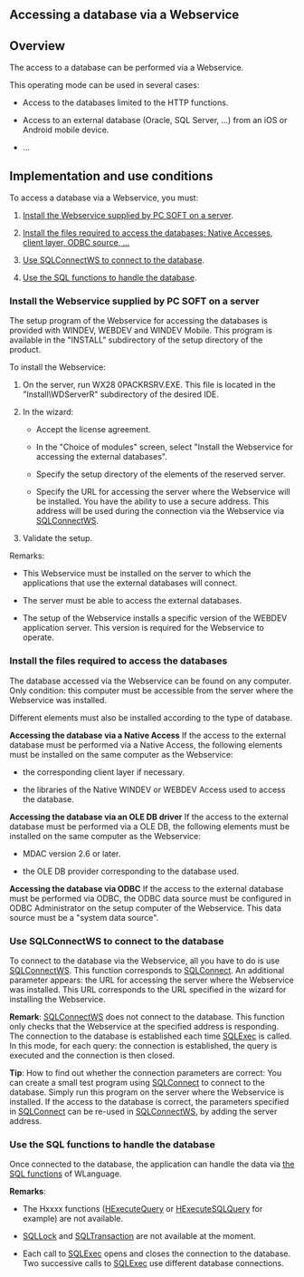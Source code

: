 
## Accessing a database via a Webservice
			

<a name="NOTE1"></a>
<a name="NOTE1_1"></a>


## Overview
<a name="overview_ELTTEXTE000204"></a>
The access to a database can be performed via a Webservice. 

This operating mode can be used in several cases: 

- Access to the databases limited to the HTTP functions. 

- Access to an external database (Oracle, SQL Server, ...) from an iOS or Android mobile device. 

- ...




<a name="NOTE2"></a>
<a name="NOTE2_1"></a>


## Implementation and use conditions
<a name="implementation_and_use_conditions_ELTTEXTE000228"></a>
To access a database via a Webservice, you must: 

1. [Install the Webservice supplied by PC SOFT on a server](#NOTE2_2). 

2. [Install the files required to access the databases: Native Accesses, client layer, ODBC source, ...](#NOTE2_3)

3. [Use SQLConnectWS to connect to the database](#NOTE2_4). 

4. [Use the SQL functions to handle the database](#NOTE2_5). 



<a name="NOTE2_2"></a>


### Install the Webservice supplied by PC SOFT on a server
<a name="install_the_webservice_supplied_soft_server_ELTPARAGRAPHE000039"></a>

The setup program of the Webservice for accessing the databases is provided with WINDEV, WEBDEV and WINDEV Mobile. This program is available in the "INSTALL" subdirectory of the setup directory of the product. 

To install the Webservice: 

1. On the server, run WX28 0PACKRSRV.EXE. This file is located in the "Install\\WDServerR" subdirectory of the desired IDE. 

2. In the wizard: 

	- Accept the license agreement. 

	- In the "Choice of modules" screen, select "Install the Webservice for accessing the external databases". 

	- Specify the setup directory of the elements of the reserved server. 

	- Specify the URL for accessing the server where the Webservice will be installed. You have the ability to use a secure address. This address will be used during the connection via the Webservice via [SQLConnectWS](../WDLang4/1000021031.md). 




3. Validate the setup. 




Remarks: 

- This Webservice must be installed on the server to which the applications that use the external databases will connect. 

- The server must be able to access the external databases. 

- The setup of the Webservice installs a specific version of the WEBDEV application server. This version is required for the Webservice to operate. 



<a name="NOTE2_3"></a>


### Install the files required to access the databases
<a name="install_the_files_required_access_the_databases_ELTPARAGRAPHE000068"></a>

The database accessed via the Webservice can be found on any computer. Only condition: this computer must be accessible from the server where the Webservice was installed. 

Different elements must also be installed according to the type of database. 

**Accessing the database via a Native Access** 
If the access to the external database must be performed via a Native Access, the following elements must be installed on the same computer as the Webservice: 

- the corresponding client layer if necessary. 

- the libraries of the Native WINDEV or WEBDEV Access used to access the database. 




**Accessing the database via an OLE DB driver**
If the access to the external database must be performed via a OLE DB, the following elements must be installed on the same computer as the Webservice: 

- MDAC version 2.6 or later. 

- the OLE DB provider corresponding to the database used. 




**Accessing the database via ODBC**
If the access to the external database must be performed via ODBC, the ODBC data source must be configured in ODBC Administrator on the setup computer of the Webservice. This data source must be a "system data source".
<a name="NOTE2_4"></a>


### Use SQLConnectWS to connect to the database
<a name="use_sqlconnectws_connect_the_database_ELTPARAGRAPHE000095"></a>

To connect to the database via the Webservice, all you have to do is use [SQLConnectWS](../WDLang4/1000021031.md). This function corresponds to [SQLConnect](../WDLang4/3072005.md). An additional parameter appears: the URL for accessing the server where the Webservice was installed. This URL corresponds to the URL specified in the wizard for installing the Webservice. 

**Remark**: [SQLConnectWS](../WDLang4/1000021031.md) does not connect to the database. This function only checks that the Webservice at the specified address is responding. The connection to the database is established each time [SQLExec](../WDLang4/3072007.md) is called. In this mode, for each query: the connection is established, the query is executed and the connection is then closed.

**Tip**: How to find out whether the connection parameters are correct: 
You can create a small test program using [SQLConnect](../WDLang4/3072005.md) to connect to the database. Simply run this program on the server where the Webservice is installed. If the access to the database is correct, the parameters specified in [SQLConnect](../WDLang4/3072005.md) can be re-used in [SQLConnectWS](../WDLang4/1000021031.md), by adding the server address. 
<a name="NOTE2_5"></a>


### Use the SQL functions to handle the database
<a name="use_the_sql_functions_handle_the_database_ELTPARAGRAPHE000129"></a>

Once connected to the database, the application can handle the data via [the SQL functions](../WDLang4/3072002.md) of WLanguage. 

**Remarks**: 

- The Hxxxx functions ([HExecuteQuery](../WDLang4/3044080.md) or [HExecuteSQLQuery](../WDLang4/3044084.md) for example) are not available. 

- [SQLLock](../WDLang4/3072003.md) and [SQLTransaction](../WDLang4/3072029.md) are not available at the moment. 

- Each call to [SQLExec](../WDLang4/3072007.md) opens and closes the connection to the database. Two successive calls to [SQLExec](../WDLang4/3072007.md) use different database connections. 





